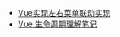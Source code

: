 <!--
 * @Author: Rainy
 * @Github: https://github.com/Rain120
 * @Date: 2019-01-20 16:34:19
 * @LastEditTime: 2019-01-20 17:04:21
    -->
* <i class="profile-icon iconfont icon-note"></i>[Vue实现左右菜单联动实现](vue/cascade-menu.md)
* <i class="profile-icon iconfont icon-note"></i>[Vue 生命周期理解笔记](vue/vue-lifecycle/vue-lifecycle.md)

